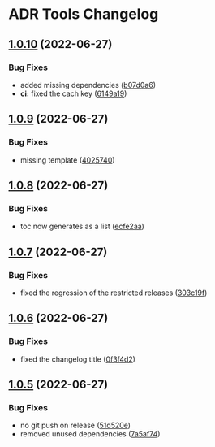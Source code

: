 # ADR Tools Changelog

## [1.0.10](https://github.com/meza/adr-tools/compare/v1.0.9...v1.0.10) (2022-06-27)


### Bug Fixes

* added missing dependencies ([b07d0a6](https://github.com/meza/adr-tools/commit/b07d0a60bb563e81e74530d90aa421cbf985edf8))
* **ci:** fixed the cach key ([6149a19](https://github.com/meza/adr-tools/commit/6149a19aa0708170bb249466686e219b0dc0fe91))

## [1.0.9](https://github.com/meza/adr-tools/compare/v1.0.8...v1.0.9) (2022-06-27)


### Bug Fixes

* missing template ([4025740](https://github.com/meza/adr-tools/commit/40257404926e17a6c43f10d51c9809ce68e1400a))

## [1.0.8](https://github.com/meza/adr-tools/compare/v1.0.7...v1.0.8) (2022-06-27)


### Bug Fixes

* toc now generates as a list ([ecfe2aa](https://github.com/meza/adr-tools/commit/ecfe2aaf9b4431672860411b0d6fbd7ec0141beb))

## [1.0.7](https://github.com/meza/adr-tools/compare/v1.0.6...v1.0.7) (2022-06-27)


### Bug Fixes

* fixed the regression of the restricted releases ([303c19f](https://github.com/meza/adr-tools/commit/303c19fd40a31dd586feb01fd0c8209c92423898))

## [1.0.6](https://github.com/meza/adr-tools/compare/v1.0.5...v1.0.6) (2022-06-27)


### Bug Fixes

* fixed the changelog title ([0f3f4d2](https://github.com/meza/adr-tools/commit/0f3f4d2b75ef6b93ce6e55c9527318e11867e28b))

## [1.0.5](https://github.com/meza/adr-tools/compare/v1.0.4...v1.0.5) (2022-06-27)


### Bug Fixes

* no git push on release ([51d520e](https://github.com/meza/adr-tools/commit/51d520ee07f3c638ac59dae35c74e47b397db6b7))
* removed unused dependencies ([7a5af74](https://github.com/meza/adr-tools/commit/7a5af74a9f592212f5272644bde713dc9bfa40b1))
